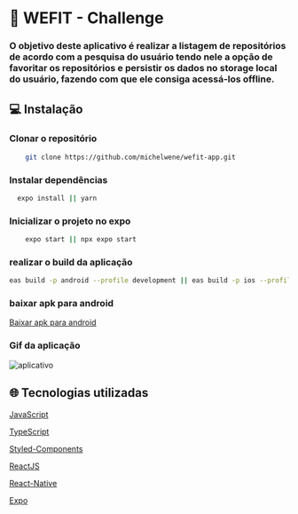 
# 🎯 WEFIT - Challenge

### O objetivo deste aplicativo é realizar a listagem de repositórios de acordo com a pesquisa do usuário tendo nele a opção de favoritar os repositórios e persistir os dados no storage local do usuário, fazendo com que ele consiga acessá-los offline.



## 💻 Instalação

### Clonar o repositório
```bash
    git clone https://github.com/michelwene/wefit-app.git
```
### Instalar dependências
```bash
  expo install || yarn
```

###  Inicializar o projeto no expo
```bash
    expo start || npx expo start
```

### realizar o build da aplicação
```bash
eas build -p android --profile development || eas build -p ios --profile development
```

### baixar apk para android
[Baixar apk para android](https://expo.dev/accounts/michelwene/projects/wefit/builds/b3330d67-47e0-492c-b483-b86c7d7cf72a)

### Gif da aplicação
![aplicativo](https://user-images.githubusercontent.com/75140033/201517563-d53d710e-5593-42bc-9537-2ab0d1895292.gif)


## 🌐 Tecnologias utilizadas

[JavaScript](https://developer.mozilla.org/pt-BR/docs/Web/JavaScript)

[TypeScript](https://www.typescriptlang.org/)

[Styled-Components](https://styled-components.com/)

[ReactJS](https://pt-br.reactjs.org/)

[React-Native](https://reactnative.dev/)

[Expo](https://expo.dev/)
